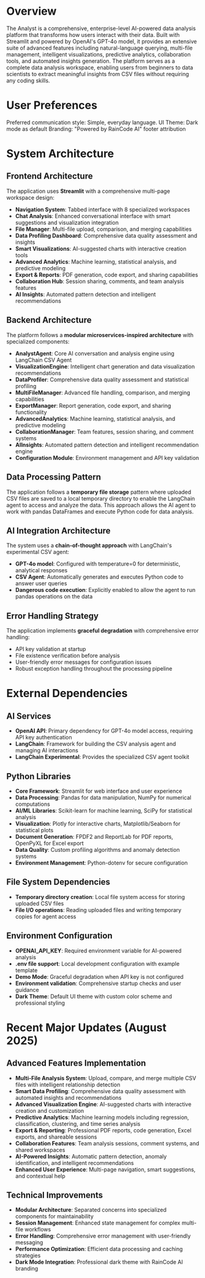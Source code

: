 # Overview

The Analyst is a comprehensive, enterprise-level AI-powered data analysis platform that transforms how users interact with their data. Built with Streamlit and powered by OpenAI's GPT-4o model, it provides an extensive suite of advanced features including natural-language querying, multi-file management, intelligent visualizations, predictive analytics, collaboration tools, and automated insights generation. The platform serves as a complete data analysis workspace, enabling users from beginners to data scientists to extract meaningful insights from CSV files without requiring any coding skills.

# User Preferences

Preferred communication style: Simple, everyday language.
UI Theme: Dark mode as default
Branding: "Powered by RainCode AI" footer attribution

# System Architecture

## Frontend Architecture
The application uses **Streamlit** with a comprehensive multi-page workspace design:
- **Navigation System**: Tabbed interface with 8 specialized workspaces
- **Chat Analysis**: Enhanced conversational interface with smart suggestions and visualization integration
- **File Manager**: Multi-file upload, comparison, and merging capabilities
- **Data Profiling Dashboard**: Comprehensive data quality assessment and insights
- **Smart Visualizations**: AI-suggested charts with interactive creation tools
- **Advanced Analytics**: Machine learning, statistical analysis, and predictive modeling
- **Export & Reports**: PDF generation, code export, and sharing capabilities
- **Collaboration Hub**: Session sharing, comments, and team analysis features
- **AI Insights**: Automated pattern detection and intelligent recommendations

## Backend Architecture
The platform follows a **modular microservices-inspired architecture** with specialized components:
- **AnalystAgent**: Core AI conversation and analysis engine using LangChain CSV Agent
- **VisualizationEngine**: Intelligent chart generation and data visualization recommendations
- **DataProfiler**: Comprehensive data quality assessment and statistical profiling
- **MultiFileManager**: Advanced file handling, comparison, and merging capabilities
- **ExportManager**: Report generation, code export, and sharing functionality
- **AdvancedAnalytics**: Machine learning, statistical analysis, and predictive modeling
- **CollaborationManager**: Team features, session sharing, and comment systems
- **AIInsights**: Automated pattern detection and intelligent recommendation engine
- **Configuration Module**: Environment management and API key validation

## Data Processing Pattern
The application follows a **temporary file storage** pattern where uploaded CSV files are saved to a local temporary directory to enable the LangChain agent to access and analyze the data. This approach allows the AI agent to work with pandas DataFrames and execute Python code for data analysis.

## AI Integration Architecture
The system uses a **chain-of-thought approach** with LangChain's experimental CSV agent:
- **GPT-4o model**: Configured with temperature=0 for deterministic, analytical responses
- **CSV Agent**: Automatically generates and executes Python code to answer user queries
- **Dangerous code execution**: Explicitly enabled to allow the agent to run pandas operations on the data

## Error Handling Strategy
The application implements **graceful degradation** with comprehensive error handling:
- API key validation at startup
- File existence verification before analysis
- User-friendly error messages for configuration issues
- Robust exception handling throughout the processing pipeline

# External Dependencies

## AI Services
- **OpenAI API**: Primary dependency for GPT-4o model access, requiring API key authentication
- **LangChain**: Framework for building the CSV analysis agent and managing AI interactions
- **LangChain Experimental**: Provides the specialized CSV agent toolkit

## Python Libraries
- **Core Framework**: Streamlit for web interface and user experience
- **Data Processing**: Pandas for data manipulation, NumPy for numerical computations
- **AI/ML Libraries**: Scikit-learn for machine learning, SciPy for statistical analysis
- **Visualization**: Plotly for interactive charts, Matplotlib/Seaborn for statistical plots
- **Document Generation**: FPDF2 and ReportLab for PDF reports, OpenPyXL for Excel export
- **Data Quality**: Custom profiling algorithms and anomaly detection systems
- **Environment Management**: Python-dotenv for secure configuration

## File System Dependencies
- **Temporary directory creation**: Local file system access for storing uploaded CSV files
- **File I/O operations**: Reading uploaded files and writing temporary copies for agent access

## Environment Configuration
- **OPENAI_API_KEY**: Required environment variable for AI-powered analysis
- **.env file support**: Local development configuration with example template
- **Demo Mode**: Graceful degradation when API key is not configured
- **Environment validation**: Comprehensive startup checks and user guidance
- **Dark Theme**: Default UI theme with custom color scheme and professional styling

# Recent Major Updates (August 2025)

## Advanced Features Implementation
- **Multi-File Analysis System**: Upload, compare, and merge multiple CSV files with intelligent relationship detection
- **Smart Data Profiling**: Comprehensive data quality assessment with automated insights and recommendations
- **Advanced Visualization Engine**: AI-suggested charts with interactive creation and customization
- **Predictive Analytics**: Machine learning models including regression, classification, clustering, and time series analysis
- **Export & Reporting**: Professional PDF reports, code generation, Excel exports, and shareable sessions
- **Collaboration Features**: Team analysis sessions, comment systems, and shared workspaces
- **AI-Powered Insights**: Automatic pattern detection, anomaly identification, and intelligent recommendations
- **Enhanced User Experience**: Multi-page navigation, smart suggestions, and contextual help

## Technical Improvements
- **Modular Architecture**: Separated concerns into specialized components for maintainability
- **Session Management**: Enhanced state management for complex multi-file workflows
- **Error Handling**: Comprehensive error management with user-friendly messaging
- **Performance Optimization**: Efficient data processing and caching strategies
- **Dark Mode Integration**: Professional dark theme with RainCode AI branding